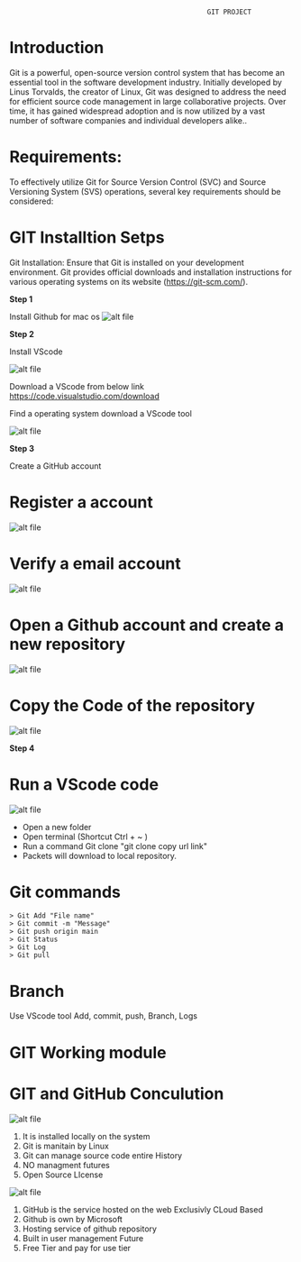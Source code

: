                                                      GIT PROJECT

# Introduction
   Git is a powerful, open-source version control system that has become an essential tool in the software development industry. Initially developed by Linus Torvalds, the creator of Linux, Git was designed to address the need for efficient source code management in large collaborative projects. Over time, it has gained widespread adoption and is now utilized by a vast number of software companies and individual developers alike..
# Requirements:
   To effectively utilize Git for Source Version Control (SVC) and Source Versioning System (SVS) operations, several key requirements should be considered:

# GIT Installtion Setps

Git Installation: Ensure that Git is installed on your development environment. Git provides official downloads and installation instructions for various operating systems on its website (https://git-scm.com/).

**Step 1**

  Install Github for mac os
  ![alt file](Images/GitforMacos.png)

**Step 2**

  Install VScode
  
  ![alt file](Images/app-icon.png)

  Download a VScode from below link
  https://code.visualstudio.com/download

  Find a operating system download a VScode tool
  
  ![alt file](Images/VS%20code.png)


**Step 3**

  Create a GitHub account 

  
  # Register a account
  
  ![alt file](Images/Git%20account.png)
 
 
 
  # Verify a email account

  ![alt file](Images/Verification.png)

 
 
  # Open a Github account and create a new repository

  ![alt file](Images/Firstrepository.png)

  
  
  # Copy the Code of the repository 

   ![alt file](Images/copycopy.png)

  
**Step 4**

  # Run a VScode code 

  ![alt file](Images/VS.png)

  * Open a new folder
  * Open terminal (Shortcut Ctrl + ~ )
  * Run a command Git clone "git clone copy url link"
  * Packets will download to local repository.

  # Git commands
    
    > Git Add "File name"
    > Git commit -m "Message"
    > Git push origin main
    > Git Status
    > Git Log
    > Git pull
    
  # Branch

  Use VScode tool Add, commit, push, Branch, Logs 

# GIT Working module


# GIT and GitHub Conculution
                                 
![alt file](Images/Git.png)                          
1) It is installed locally on the system 
2) Git is manitain by Linux
3) Git can manage source code entire History  
4) NO managment futures                 
5) Open Source LIcense 

![alt file](Images/Github.png)
1) GitHub is the service hosted on the web Exclusivly CLoud Based
2) Github is own by Microsoft
3) Hosting service of github repository
4) Built in user management Future
5) Free Tier and pay for use tier